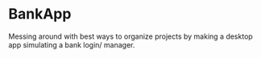 # BankApp

Messing around with best ways to organize projects by making a desktop app simulating a bank login/ manager.
